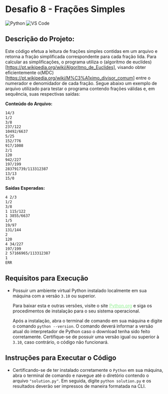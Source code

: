 # Desafio 8 - Frações Simples
![Python](https://img.shields.io/badge/Python-512BD4?style=flat&logo=python&logoColor=yellow)
![VS Code](https://img.shields.io/badge/VScode-007ACC?style=flat&logo=visualstudiocode&logoColor=white)

## Descrição do Projeto:
Este código efetua a leitura de frações simples contidas em um arquivo e retorna a fração
simplificada correspondente para cada fração lida. Para calcular as simplificações, o
programa utiliza o (algorítmo de euclídes)[https://pt.wikipedia.org/wiki/Algoritmo_de_Euclides], visando obter eficientemente o(MDC)[https://pt.wikipedia.org/wiki/M%C3%A1ximo_divisor_comum]
entre o numerador e denomidador de cada fração.
Segue abaixo um exemplo de arquivo utilizado para testar o programa contendo frações válidas e, em sequência, suas respectivas saídas:

**Conteúdo do Arquivo:**
```bash
14/3
1/2
3/8
237/122
10492/6637
5/25
152/776
917/1008
2/1
120
942/227
197/199
283791739/113312387
13/13
15/0
```

**Saídas Esperadas:**
```bash
4 2/3
1/2
3/8
1 115/122
1 3855/6637
1/5
19/97
131/144
2
120
4 34/227
197/199
2 57166965/113312387
1
ERR
```


## Requisitos para Execução
- Possuir um ambiente virtual Python instalado localmente em sua máquina com a
versão `3.10` ou superior.

    Para baixar esta e outras versões, visite o site
    <a target="_blank" href="https://www.python.org/downloads/" style="color: lightgreen">Python.org</a>
    e siga os procedimentos de instalação para o
    seu sistema operacional.

    Após a instalação, abra o terminal de comando em sua máquina e digite o comando
    `python --version`. O comando deverá informar a versão atual do interpretador de
    Python caso o download tenha sido feito corretamente. Certifique-se de possuir uma
    versão igual ou superior à `3.10`, caso contrário, o código não funcionará.

## Instruções para Executar o Código
- Certificando-se de ter instalado corretamente o `Python` em sua
máquina, abra o terminal de comando e navegue até o diretório contendo o arquivo
`"solution.py"`. Em seguida, digite `python solution.py`
e os resultados deverão ser impressos de maneira formatada na CLI.
